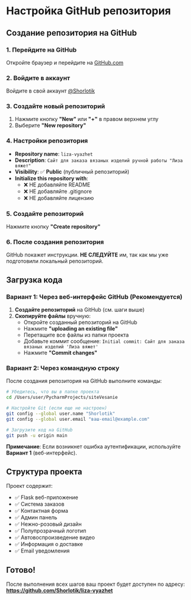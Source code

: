 # Настройка GitHub репозитория

## Создание репозитория на GitHub

### 1. Перейдите на GitHub
Откройте браузер и перейдите на [GitHub.com](https://github.com)

### 2. Войдите в аккаунт
Войдите в свой аккаунт [@Shorlotik](https://github.com/Shorlotik)

### 3. Создайте новый репозиторий
1. Нажмите кнопку **"New"** или **"+"** в правом верхнем углу
2. Выберите **"New repository"**

### 4. Настройки репозитория
- **Repository name**: `liza-vyazhet`
- **Description**: `Сайт для заказа вязаных изделий ручной работы "Лиза вяжет"`
- **Visibility**: ✅ **Public** (публичный репозиторий)
- **Initialize this repository with**:
  - ❌ НЕ добавляйте README
  - ❌ НЕ добавляйте .gitignore
  - ❌ НЕ добавляйте лицензию

### 5. Создайте репозиторий
Нажмите кнопку **"Create repository"**

### 6. После создания репозитория
GitHub покажет инструкции. **НЕ СЛЕДУЙТЕ** им, так как мы уже подготовили локальный репозиторий.

## Загрузка кода

### Вариант 1: Через веб-интерфейс GitHub (Рекомендуется)

1. **Создайте репозиторий** на GitHub (см. шаги выше)
2. **Скопируйте файлы** вручную:
   - Откройте созданный репозиторий на GitHub
   - Нажмите **"uploading an existing file"**
   - Перетащите все файлы из папки проекта
   - Добавьте коммит сообщение: `Initial commit: Сайт для заказа вязаных изделий 'Лиза вяжет'`
   - Нажмите **"Commit changes"**

### Вариант 2: Через командную строку

После создания репозитория на GitHub выполните команды:

```bash
# Убедитесь, что вы в папке проекта
cd /Users/user/PycharmProjects/siteVesanie

# Настройте Git (если еще не настроен)
git config --global user.name "Shorlotik"
git config --global user.email "ваш-email@example.com"

# Загрузите код на GitHub
git push -u origin main
```

**Примечание**: Если возникнет ошибка аутентификации, используйте **Вариант 1** (веб-интерфейс).

## Структура проекта

Проект содержит:
- ✅ Flask веб-приложение
- ✅ Система заказов
- ✅ Контактная форма
- ✅ Админ панель
- ✅ Нежно-розовый дизайн
- ✅ Полупрозрачный логотип
- ✅ Автовоспроизведение видео
- ✅ Информация о доставке
- ✅ Email уведомления

## Готово!

После выполнения всех шагов ваш проект будет доступен по адресу:
**https://github.com/Shorlotik/liza-vyazhet**
